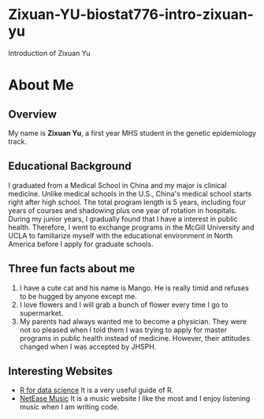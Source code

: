 # Zixuan-YU-biostat776-intro-zixuan-yu
 Introduction of Zixuan Yu
# About Me  
## Overview  
My name is **Zixuan Yu**, a first year MHS student in the genetic epidemiology track.

## Educational Background  
I graduated from a Medical School in China and my major is clinical medicine. Unlike medical schools in the U.S., China's medical school starts right after high school. The total program length is 5 years, including four years of courses and shadowing plus one year of rotation in hospitals. During my junior years, I gradually found that I have a interest in public health. Therefore, I went to exchange programs in the McGill University and UCLA to familiarize myself with the educational environment in North America before I apply for graduate schools. 


## Three fun facts about me
1. I have a cute cat and his name is Mango. He is really timid and refuses to be hugged by anyone except me.  
2. I love flowers and I will grab a bunch of flower every time I go to supermarket.  
3. My parents had always wanted me to become a physician. They were not so pleased when I told them I was trying to apply for master programs in public health instead of medicine. However, their attitudes changed when I was accepted by JHSPH.  



## Interesting Websites  
- [R for data science](https://r4ds.had.co.nz/) It is a very useful guide of R.  
- [NetEase Music](https://music.163.com/) It is a music website I like the most and I enjoy listening music when I am writing code. 

